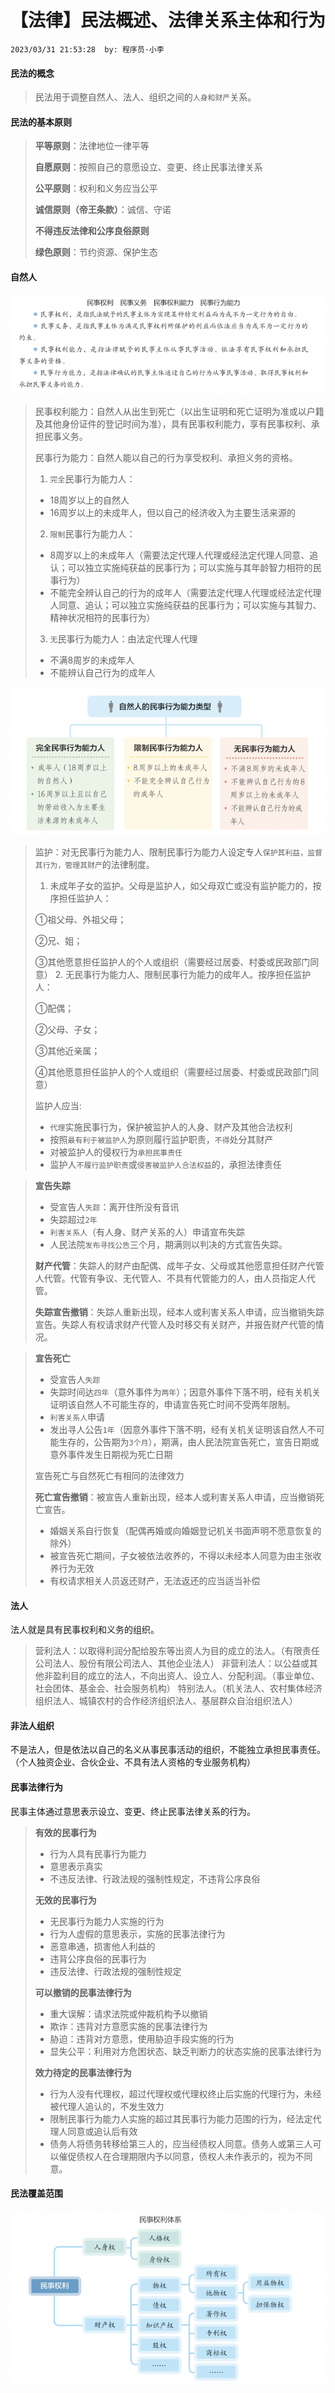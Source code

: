 # 【法律】民法概述、法律关系主体和行为

`2023/03/31 21:53:28  by: 程序员·小李`

#### 民法的概念

> 民法用于调整自然人、法人、组织之间的`人身和财产`关系。


#### 民法的基本原则

> **平等原则**：法律地位一律平等
>
> **自愿原则**：按照自己的意愿设立、变更、终止民事法律关系
>
> **公平原则**：权利和义务应当公平
>
> **诚信原则（帝王条款）**：诚信、守诺
>
> **不得违反法律和公序良俗原则**
>
> **绿色原则**：节约资源、保护生态


#### 自然人

![image](【法律】民法概述、法律关系主体和行为/2d262ab8-bb5a-47c7-beaa-014e318194e0.png)

> 民事权利能力：自然人从出生到死亡（以出生证明和死亡证明为准或以户籍及其他身份证件的登记时间为准），具有民事权利能力，享有民事权利、承担民事义务。
>
> 民事行为能力：自然人能以自己的行为享受权利、承担义务的资格。
> 1. `完全`民事行为能力人：
>  * 18周岁以上的自然人
>  * 16周岁以上的未成年人，但以自己的经济收入为主要生活来源的
> 2. `限制`民事行为能力人：
>  * 8周岁以上的未成年人（需要法定代理人代理或经法定代理人同意、追认；可以独立实施纯获益的民事行为；可以实施与其年龄智力相符的民事行为）
>  * 不能完全辨认自己的行为的成年人（需要法定代理人代理或经法定代理人同意、追认；可以独立实施纯获益的民事行为；可以实施与其智力、精神状况相符的民事行为）
> 3. `无`民事行为能力人：由法定代理人代理
>  * 不满8周岁的未成年人
>  * 不能辨认自己行为的成年人

![image](【法律】民法概述、法律关系主体和行为/7edf000f-3ad1-409a-9243-be0b0c57b83e.png)

> 监护：对无民事行为能力人、限制民事行为能力人设定专人`保护其利益，监督其行为，管理其财产`的法律制度。
> 1.  未成年子女的监护。父母是监护人，如父母双亡或没有监护能力的，按序担任监护人：
>
>  ①祖父母、外祖父母；
>
>  ②兄、姐；
>
>  ③其他愿意担任监护人的个人或组织（需要经过居委、村委或民政部门同意）
> 2. 无民事行为能力人、限制民事行为能力的成年人。按序担任监护人：
>
>  ①配偶；
>
>  ②父母、子女；
>
>  ③其他近亲属；
>
>  ④其他愿意担任监护人的个人或组织（需要经过居委、村委或民政部门同意）
>
> 监护人应当: 
> * `代理`实施民事行为，保护被监护人的人身、财产及其他合法权利
> * 按照`最有利于被监护人`为原则履行监护职责，`不得`处分其财产
> * 对被监护人的侵权行为`承担民事责任`
> * 监护人`不履行监护职责`或`侵害被监护人合法权益`的，承担法律责任


> **宣告失踪**
> * 受宣告人`失踪`：离开住所没有音讯
> * 失踪超过`2年`
> * `利害关系人`（有人身、财产关系的人）申请宣布失踪
> * 人民法院`发布寻找公告`三个月，期满则以判决的方式宣告失踪。
> 
> **财产代管**：失踪人的财产由配偶、成年子女、父母或其他愿意担任财产代管人代管。代管有争议、无代管人、不具有代管能力的人，由人员指定人代管。
>
> **失踪宣告撤销**：失踪人重新出现，经本人或利害关系人申请，应当撤销失踪宣告。失踪人有权请求财产代管人及时移交有关财产，并报告财产代管的情况。


> **宣告死亡**
> * 受宣告人`失踪`
> * 失踪时间达`四年`（意外事件为`两年`）；因意外事件下落不明，经有关机关证明该自然人不可能生存的，申请宣告死亡时间不受两年限制。
> * `利害关系人`申请
> * 发出寻人公告`1年`（因意外事件下落不明，经有关机关证明该自然人不可能生存的，公告期为`3个月`），期满，由人民法院宣告死亡，宣告日期或意外事件发生日期视为死亡日期
> 
> 宣告死亡与自然死亡有相同的法律效力
>
> **死亡宣告撤销**：被宣告人重新出现，经本人或利害关系人申请，应当撤销死亡宣告。
> * 婚姻关系自行恢复（配偶再婚或向婚姻登记机关书面声明不愿意恢复的除外）
> * 被宣告死亡期间，子女被依法收养的，不得以未经本人同意为由主张收养行为无效
> * 有权请求相关人员返还财产，无法返还的应当适当补偿


#### 法人

法人就是具有民事权利和义务的组织。
> 营利法人：以取得利润分配给股东等出资人为目的成立的法人。（有限责任公司法人、股份有限公司法人、其他企业法人）
> 非营利法人：以公益或其他非盈利目的成立的法人，不向出资人、设立人、分配利润。（事业单位、社会团体、基金会、社会服务机构）
> 特别法人。（机关法人、农村集体经济组织法人、城镇农村的合作经济组织法人、基层群众自治组织法人）


#### 非法人组织

不是法人，但是依法以自己的名义从事民事活动的组织，不能独立承担民事责任。（个人独资企业、合伙企业、不具有法人资格的专业服务机构）


#### 民事法律行为

民事主体通过意思表示设立、变更、终止民事法律关系的行为。

> **有效的民事行为**
> * 行为人具有民事行为能力
> * 意思表示真实
> * 不违反法律、行政法规的强制性规定，不违背公序良俗
>
> **无效的民事行为**
> * 无民事行为能力人实施的行为
> * 行为人虚假的意思表示，实施的民事法律行为
> * 恶意串通，损害他人利益的
> * 违背公序良俗的民事行为
> * 违反法律、行政法规的强制性规定
>
> **可以撤销的民事法律行为**
> * 重大误解：请求法院或仲裁机构予以撤销
> * 欺诈：违背对方意愿实施的民事法律行为
> * 胁迫：违背对方意愿，使用胁迫手段实施的行为
> * 显失公平：利用对方危困状态、缺乏判断力的状态实施的民事法律行为
>
> **效力待定的民事法律行为**
> * 行为人没有代理权，超过代理权或代理权终止后实施的代理行为，未经被代理人追认的，不发生效力
> * 限制民事行为能力人实施的超过其民事行为能力范围的行为，经法定代理人同意或追认后有效
> * 债务人将债务转移给第三人的，应当经债权人同意。债务人或第三人可以催促债权人在合理期限内予以同意，债权人未作表示的，视为不同意。


#### 民法覆盖范围

![image](【法律】民法概述、法律关系主体和行为/af138fd3-07d7-4e55-aa14-1a51ba55058e.png)